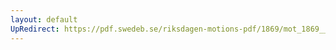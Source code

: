 ```yaml
---
layout: default
UpRedirect: https://pdf.swedeb.se/riksdagen-motions-pdf/1869/mot_1869__ak__00338/mot_1869__ak__00338_001.pdf
---
```

